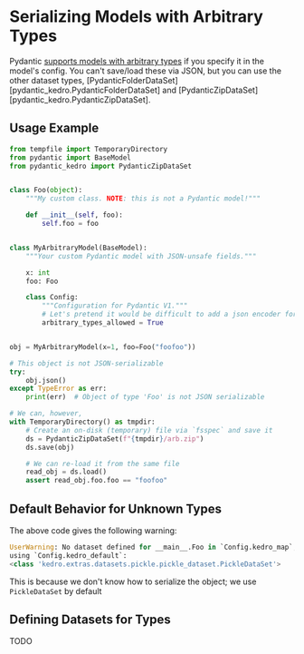 # Serializing Models with Arbitrary Types

Pydantic [supports models with arbitrary types](https://docs.pydantic.dev/usage/types/#arbitrary-types-allowed)
if you specify it in the model's config.
You can't save/load these via JSON, but you can use the other dataset types,
[PydanticFolderDataSet][pydantic_kedro.PydanticFolderDataSet] and
[PydanticZipDataSet][pydantic_kedro.PydanticZipDataSet].

## Usage Example

```python
from tempfile import TemporaryDirectory
from pydantic import BaseModel
from pydantic_kedro import PydanticZipDataSet


class Foo(object):
    """My custom class. NOTE: this is not a Pydantic model!"""

    def __init__(self, foo):
        self.foo = foo


class MyArbitraryModel(BaseModel):
    """Your custom Pydantic model with JSON-unsafe fields."""

    x: int
    foo: Foo

    class Config:
        """Configuration for Pydantic V1."""
        # Let's pretend it would be difficult to add a json encoder for Foo
        arbitrary_types_allowed = True


obj = MyArbitraryModel(x=1, foo=Foo("foofoo"))

# This object is not JSON-serializable
try:
    obj.json()
except TypeError as err:
    print(err)  # Object of type 'Foo' is not JSON serializable

# We can, however,
with TemporaryDirectory() as tmpdir:
    # Create an on-disk (temporary) file via `fsspec` and save it
    ds = PydanticZipDataSet(f"{tmpdir}/arb.zip")
    ds.save(obj)

    # We can re-load it from the same file
    read_obj = ds.load()
    assert read_obj.foo.foo == "foofoo"
```

## Default Behavior for Unknown Types

The above code gives the following warning:

```python
UserWarning: No dataset defined for __main__.Foo in `Config.kedro_map`;
using `Config.kedro_default`:
<class 'kedro.extras.datasets.pickle.pickle_dataset.PickleDataSet'>
```

This is because we don't know how to serialize the object; we use `PickleDataSet`
by default

## Defining Datasets for Types

TODO
